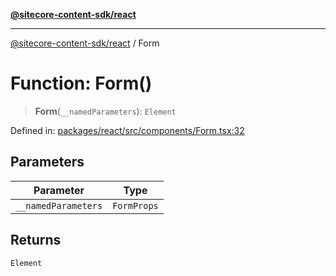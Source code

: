 [**@sitecore-content-sdk/react**](../README.md)

***

[@sitecore-content-sdk/react](../README.md) / Form

# Function: Form()

> **Form**(`__namedParameters`): `Element`

Defined in: [packages/react/src/components/Form.tsx:32](https://github.com/Sitecore/xmc-jss-dev/blob/3977926a625263337e3b7cdaaa92a610ea43e8f1/packages/react/src/components/Form.tsx#L32)

## Parameters

| Parameter | Type |
| ------ | ------ |
| `__namedParameters` | `FormProps` |

## Returns

`Element`
